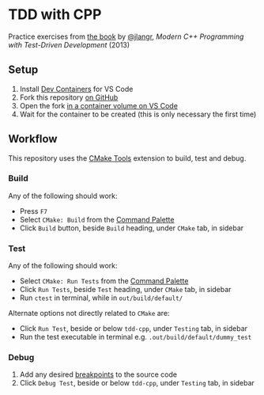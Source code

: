 # TDD with CPP
Practice exercises from [the book](https://pragprog.com/titles/lotdd/) by [@jlangr](https://github.com/jlangr), _Modern C++ Programming with Test-Driven Development_ (2013)


## Setup

1. Install [Dev Containers](https://marketplace.visualstudio.com/items?itemName=ms-vscode-remote.remote-containers) for VS Code
2. Fork this repository [on GitHub](https://docs.github.com/en/pull-requests/collaborating-with-pull-requests/working-with-forks/fork-a-repo#forking-a-repository)
3. Open the fork [in a container volume on VS Code](https://code.visualstudio.com/docs/devcontainers/containers#_quick-start-open-a-git-repository-or-github-pr-in-an-isolated-container-volume)
4. Wait for the container to be created (this is only necessary the first time)

## Workflow

This repository uses the [CMake Tools](https://marketplace.visualstudio.com/items?itemName=ms-vscode.cmake-tools) extension to build, test and debug.

### Build
Any of the following should work:
- Press `F7`
- Select `CMake: Build` from the [Command Palette](https://code.visualstudio.com/docs/getstarted/tips-and-tricks#_command-palette)
- Click `Build` button, beside `Build` heading, under `CMake` tab, in sidebar

### Test
Any of the following should work:
- Select `CMake: Run Tests` from the [Command Palette](https://code.visualstudio.com/docs/getstarted/tips-and-tricks#_command-palette)
- Click `Run Tests`, beside `Test` heading, under `CMake` tab, in sidebar
- Run `ctest` in terminal, while in `out/build/default/`

Alternate options not directly related to `CMake` are:
- Click `Run Test`, beside or below `tdd-cpp`, under `Testing` tab, in sidebar
- Run the test executable in terminal e.g. `.out/build/default/dummy_test`

### Debug
1. Add any desired [breakpoints](https://code.visualstudio.com/Docs/editor/debugging#_breakpoints) to the source code
2. Click `Debug Test`, beside or below `tdd-cpp`, under `Testing` tab, in sidebar
